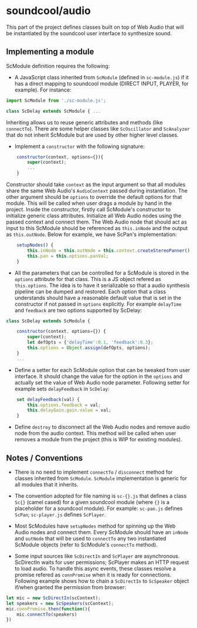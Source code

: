 # soundcool/audio

This part of the project defines classes built on top of Web Audio that will be instantiated by the soundcool user interface to synthesize sound.

## Implementing a module
ScModule definition requires the following:
* A JavaScript class inherited from `ScModule` (defined in `sc-module.js`) if it has a direct mapping to soundcool module (DIRECT INPUT, PLAYER, for example). For instance:
```js
import ScModule from './sc-module.js';

class ScDelay extends ScModule { ... 
```
Inheriting allows us to reuse generic attributes and methods (like `connectTo`). There are some helper classes like `ScOscillator` and `ScAnalyzer` that do not inherit ScModule but are used by other higher level classes.
* Implement a `constructor` with the following signature:
```js
    constructor(context, options={}){
        super(context);
        ...
    }
```
Constructor should take `context` as the input argument so that all modules share the same Web Audio's `AudioContext` passed during instantiation. The other argument should be `options` to override the default options for that module. This will be called when user drags a module by hand in the project. Inside the constructor, firstly call ScModule's constructor to initialize generic class attributes. Initialize all Web Audio nodes using the passed context and connect them. The Web Audio node that should act as input to this ScModule should be referenced as `this.inNode` and the output as `this.outNode`. Below for example, we have ScPan's implementation:
```js
    setupNodes() {
        this.inNode = this.outNode = this.context.createStereoPanner();
        this.pan = this.options.panVal;
    }
```

* All the parameters that can be controlled for a ScModule is stored in the `options` attribute for that class. This is a JS object refered as `this.options`. The idea is to have it serializable so that a audio synthesis pipeline can be dumped and restored. Each option that a class understands should have a reasonable default value that is set in the constructor if not passed in `options` explicitly. For example `delayTime` and `feedback` are two options supported by ScDelay:
```js
class ScDelay extends ScModule {

    constructor(context, options={}) {
        super(context);
        let defOpts = {'delayTime':0.1, 'feedback':0.3};
        this.options = Object.assign(defOpts, options);
    }
    ...
```
* Define a setter for each ScModule option that can be tweaked from user interface.  It should change the value for the option in the `options` and actually set the value of Web Audio node parameter. Following setter for example sets `delayFeedback` in `ScDelay`:
```js
    set delayFeedback(val) {
        this.options.feedback = val;
        this.delayGain.gain.value = val;
    }
```

* Define `destroy` to disconnect all the Web Audio nodes and remove audio node from the audio context. This method will be called when user removes a module from the project (this is WIP for existing modules).


## Notes / Conventions
* There is no need to implement `connectTo` / `disconnect` method for classes inherited from `ScModule`. `ScModule` implementation is generic for all modules that it inherits.

* The convention adopted for file naming is `sc-{}.js` that defines a class `Sc{}` (camel cased) for a given soundcool module (where `{}` is a placeholder for a soundcool module). For example: `sc-pan.js` defines `ScPan`; `sc-player.js` defines `ScPlayer`.

* Most ScModules have `setupNodes` method for spinning up the Web Audio nodes and connect them. Every ScModule should have an `inNode` and `outNode` that will be used to `connectTo` any two instantiated ScModule objects (refer to ScModule's `connectTo` method).

* Some input sources like `ScDirectIn` and `ScPlayer` are asynchronous. ScDirectIn waits for user permissions; ScPlayer makes an HTTP request to load audio. To handle this async events, these classes resolve a promise refered as `connPromise` when it is ready for connections. Following example shows how to chain a `ScDirectIn` to `ScSpeaker` object if/when granted the permission from browser:
```js
let mic = new ScDirectIn(scContext);
let speakers = new ScSpeakers(scContext);
mic.connPromise.then(function(){
    mic.connectTo(speakers)
})
```
